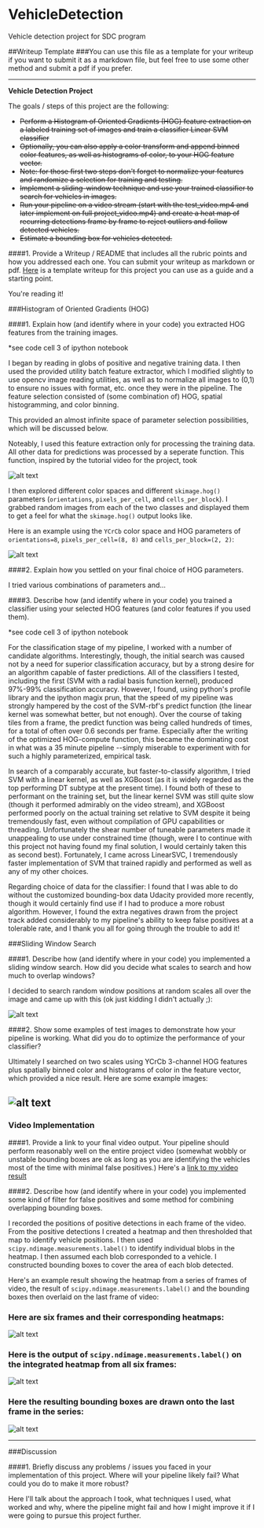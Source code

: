 # VehicleDetection
Vehicle detection project for SDC program

##Writeup Template
###You can use this file as a template for your writeup if you want to submit it as a markdown file, but feel free to use some other method and submit a pdf if you prefer.

---

**Vehicle Detection Project**

The goals / steps of this project are the following:

* ~~Perform a Histogram of Oriented Gradients (HOG) feature extraction on a labeled training set of images and train a classifier Linear SVM classifier~~
* ~~Optionally, you can also apply a color transform and append binned color features, as well as histograms of color, to your HOG feature vector.~~ 
* ~~Note: for those first two steps don't forget to normalize your features and randomize a selection for training and testing.~~
* ~~Implement a sliding-window technique and use your trained classifier to search for vehicles in images.~~
* ~~Run your pipeline on a video stream (start with the test_video.mp4 and later implement on full project_video.mp4) and create a heat map of recurring detections frame by frame to reject outliers and follow detected vehicles.~~
* ~~Estimate a bounding box for vehicles detected.~~

[//]: # (Image References)
[image1]: ./examples/car_not_car.png
[image2]: ./examples/HOG_example.jpg
[image3]: ./examples/sliding_windows.jpg
[image4]: ./examples/sliding_window.jpg
[image5]: ./examples/bboxes_and_heat.png
[image6]: ./examples/labels_map.png
[image7]: ./examples/output_bboxes.png
[video1]: ./project_video.mp4


####1. Provide a Writeup / README that includes all the rubric points and how you addressed each one.  You can submit your writeup as markdown or pdf.  [Here](https://github.com/udacity/CarND-Vehicle-Detection/blob/master/writeup_template.md) is a template writeup for this project you can use as a guide and a starting point.  

You're reading it!

###Histogram of Oriented Gradients (HOG)

####1. Explain how (and identify where in your code) you extracted HOG features from the training images.

*see code cell 3 of ipython notebook

I began by reading in globs of positive and negative training data. I then used the provided utility batch feature extractor, which I modified slightly to use opencv image reading utilities, as well as to normalize all images to (0,1) to ensure no issues with format, etc. once they were in the pipeline. The feature selection consisted of (some combination of) HOG, spatial histogramming, and color binning.  

This provided an almost infinite space of parameter selection possibilities, which will be discussed below. 

Noteably, I used this feature extraction only for processing the training data. All other data for predictions was processed by a seperate function. This function, inspired by the tutorial video for the project, took

![alt text][image1]

I then explored different color spaces and different `skimage.hog()` parameters (`orientations`, `pixels_per_cell`, and `cells_per_block`).  I grabbed random images from each of the two classes and displayed them to get a feel for what the `skimage.hog()` output looks like.

Here is an example using the `YCrCb` color space and HOG parameters of `orientations=8`, `pixels_per_cell=(8, 8)` and `cells_per_block=(2, 2)`:


![alt text][image2]

####2. Explain how you settled on your final choice of HOG parameters.

I tried various combinations of parameters and...

####3. Describe how (and identify where in your code) you trained a classifier using your selected HOG features (and color features if you used them).

*see code cell 3 of ipython notebook

For the classification stage of my pipeline, I worked with a number of candidate algorithms. Interestingly, though, the initial search was caused not by a need for superior classification accuracy, but by a strong desire for an algorithm capable of faster predictions. All of the classifiers I tested, including the first (SVM with a radial basis function kernel), produced 97%-99% classification accuracy. However, I found, using python's profile library and the ipython magix prun, that the speed of my pipeline was strongly hampered by the cost of the SVM-rbf's predict function (the linear kernel was somewhat better, but not enough). Over the course of taking tiles from a frame, the predict function was being called hundreds of times, for a total of often over 0.6 seconds per frame. Especially after the writing of the optimized HOG-compute function, this became the dominating cost in what was a 35 minute pipeline --simply miserable to experiment with for such a highly parameterized, empirical task. 

In search of a comparably accurate, but faster-to-classify algorithm, I tried SVM with a linear kernel, as well as XGBoost (as it is widely regarded as the top performing DT subtype at the present time). I found both of these to performant on the training set, but the linear kernel SVM was still quite slow (though it performed admirably on the video stream), and  XGBoost performed poorly on the actual training set relative to SVM despite it being tremendously fast, even without compilation of GPU capabilities or threading. Unfortunately the shear number of tuneable parameters made it unappealing to use under constrained time (though, were I to continue with this project not having found my final solution, I would certainly taken this as second best). Fortunately, I came across LinearSVC, I tremendously faster implementation of SVM that trained rapidly and performed as well as any of my other choices. 

Regarding choice of data for the classifier: I found that I was able to do without the customized bounding-box data Udacity provided more recently, though it would certainly find use if I had to produce a more robust algorithm. However, I found the extra negatives drawn from the project track added considerably to my pipeline's ability to keep false positives at a tolerable rate, and I thank you all for going through the trouble to add it! 

###Sliding Window Search

####1. Describe how (and identify where in your code) you implemented a sliding window search.  How did you decide what scales to search and how much to overlap windows?

I decided to search random window positions at random scales all over the image and came up with this (ok just kidding I didn't actually ;):

![alt text][image3]

####2. Show some examples of test images to demonstrate how your pipeline is working.  What did you do to optimize the performance of your classifier?

Ultimately I searched on two scales using YCrCb 3-channel HOG features plus spatially binned color and histograms of color in the feature vector, which provided a nice result.  Here are some example images:

![alt text][image4]
---

### Video Implementation

####1. Provide a link to your final video output.  Your pipeline should perform reasonably well on the entire project video (somewhat wobbly or unstable bounding boxes are ok as long as you are identifying the vehicles most of the time with minimal false positives.)
Here's a [link to my video result](./project_video.mp4)


####2. Describe how (and identify where in your code) you implemented some kind of filter for false positives and some method for combining overlapping bounding boxes.

I recorded the positions of positive detections in each frame of the video.  From the positive detections I created a heatmap and then thresholded that map to identify vehicle positions.  I then used `scipy.ndimage.measurements.label()` to identify individual blobs in the heatmap.  I then assumed each blob corresponded to a vehicle.  I constructed bounding boxes to cover the area of each blob detected.  

Here's an example result showing the heatmap from a series of frames of video, the result of `scipy.ndimage.measurements.label()` and the bounding boxes then overlaid on the last frame of video:

### Here are six frames and their corresponding heatmaps:

![alt text][image5]

### Here is the output of `scipy.ndimage.measurements.label()` on the integrated heatmap from all six frames:
![alt text][image6]

### Here the resulting bounding boxes are drawn onto the last frame in the series:
![alt text][image7]



---

###Discussion

####1. Briefly discuss any problems / issues you faced in your implementation of this project.  Where will your pipeline likely fail?  What could you do to make it more robust?

Here I'll talk about the approach I took, what techniques I used, what worked and why, where the pipeline might fail and how I might improve it if I were going to pursue this project further.  
